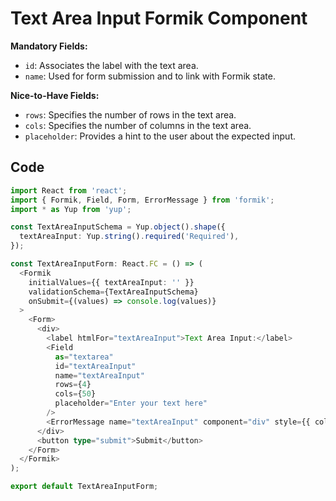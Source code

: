 # Text Area Input Formik Component

**Mandatory Fields:**
- `id`: Associates the label with the text area.
- `name`: Used for form submission and to link with Formik state.

**Nice-to-Have Fields:**
- `rows`: Specifies the number of rows in the text area.
- `cols`: Specifies the number of columns in the text area.
- `placeholder`: Provides a hint to the user about the expected input.

## Code

```typescript
import React from 'react';
import { Formik, Field, Form, ErrorMessage } from 'formik';
import * as Yup from 'yup';

const TextAreaInputSchema = Yup.object().shape({
  textAreaInput: Yup.string().required('Required'),
});

const TextAreaInputForm: React.FC = () => (
  <Formik
    initialValues={{ textAreaInput: '' }}
    validationSchema={TextAreaInputSchema}
    onSubmit={(values) => console.log(values)}
  >
    <Form>
      <div>
        <label htmlFor="textAreaInput">Text Area Input:</label>
        <Field
          as="textarea"
          id="textAreaInput"
          name="textAreaInput"
          rows={4}
          cols={50}
          placeholder="Enter your text here"
        />
        <ErrorMessage name="textAreaInput" component="div" style={{ color: 'red' }} />
      </div>
      <button type="submit">Submit</button>
    </Form>
  </Formik>
);

export default TextAreaInputForm;